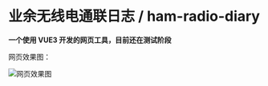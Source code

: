 # 业余无线电通联日志 / ham-radio-diary
**一个使用 VUE3 开发的网页工具，目前还在测试阶段**

网页效果图：

![网页效果图](http://ham.georgewu.xyz/hamradiodiary.png)
